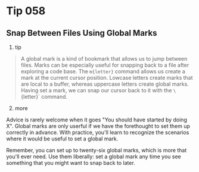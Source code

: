 # Tip 058

## Snap Between Files Using Global Marks

1. tip

> A global mark is a kind of bookmark that allows us to jump between files. Marks can be especially useful for snapping back to a file after exploring a code base.
> The `m{letter}` command allows us create a mark at the current cursor position. Lowcase letters create marks that are local to a buffer, whereas uppercase letters create global marks. Having set a mark, we can snap our cursor back to it with the `\`{letter}` command.

2. more

Advice is rarely welcome when it goes "You should have started by doing X". Global marks are only userful if we have the forethought to set them up correctly in advance. With practice, you'll learn to recognize the scenarios where it would be useful to set a global mark.

Remember, you can set up to twenty-six global marks, which is more that you'll ever need. Use them liberally: set a global mark any time you see something that you might want to snap back to later.
